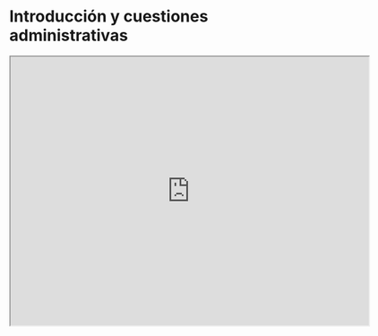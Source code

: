 # Introducción y cuestiones administrativas

<iframe src="https://drive.google.com/file/d/1YL3e5Q0G3wYkIrPdEKZWOsK4gFVkmKzw/preview" width="640" height="480" allow="autoplay"></iframe>
